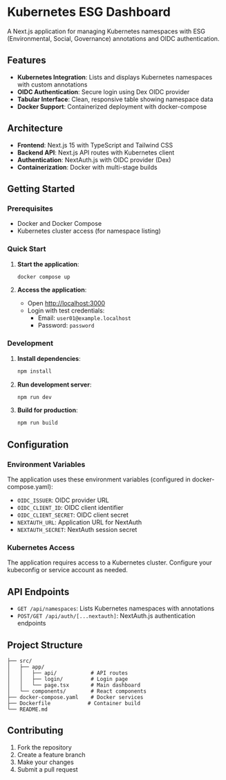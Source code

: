 # Kubernetes ESG Dashboard

A Next.js application for managing Kubernetes namespaces with ESG (Environmental, Social, Governance) annotations and OIDC authentication.

## Features

- **Kubernetes Integration**: Lists and displays Kubernetes namespaces with custom annotations
- **OIDC Authentication**: Secure login using Dex OIDC provider
- **Tabular Interface**: Clean, responsive table showing namespace data
- **Docker Support**: Containerized deployment with docker-compose

## Architecture

- **Frontend**: Next.js 15 with TypeScript and Tailwind CSS
- **Backend API**: Next.js API routes with Kubernetes client
- **Authentication**: NextAuth.js with OIDC provider (Dex)
- **Containerization**: Docker with multi-stage builds

## Getting Started

### Prerequisites

- Docker and Docker Compose
- Kubernetes cluster access (for namespace listing)

### Quick Start

1. **Start the application**:
   ```bash
   docker compose up
   ```

2. **Access the application**:
   - Open [http://localhost:3000](http://localhost:3000)
   - Login with test credentials:
     - Email: `user01@example.localhost`
     - Password: `password`

### Development

1. **Install dependencies**:
   ```bash
   npm install
   ```

2. **Run development server**:
   ```bash
   npm run dev
   ```

3. **Build for production**:
   ```bash
   npm run build
   ```

## Configuration

### Environment Variables

The application uses these environment variables (configured in docker-compose.yaml):

- `OIDC_ISSUER`: OIDC provider URL
- `OIDC_CLIENT_ID`: OIDC client identifier
- `OIDC_CLIENT_SECRET`: OIDC client secret
- `NEXTAUTH_URL`: Application URL for NextAuth
- `NEXTAUTH_SECRET`: NextAuth session secret

### Kubernetes Access

The application requires access to a Kubernetes cluster. Configure your kubeconfig or service account as needed.

## API Endpoints

- `GET /api/namespaces`: Lists Kubernetes namespaces with annotations
- `POST/GET /api/auth/[...nextauth]`: NextAuth.js authentication endpoints

## Project Structure

```
├── src/
│   ├── app/
│   │   ├── api/           # API routes
│   │   ├── login/         # Login page
│   │   └── page.tsx       # Main dashboard
│   └── components/        # React components
├── docker-compose.yaml    # Docker services
├── Dockerfile            # Container build
└── README.md
```

## Contributing

1. Fork the repository
2. Create a feature branch
3. Make your changes
4. Submit a pull request
